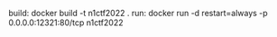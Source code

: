 build:
 docker build -t n1ctf2022 .
run:
 docker run -d restart=always -p 0.0.0.0:12321:80/tcp n1ctf2022
